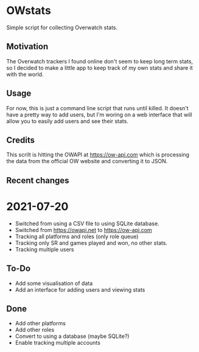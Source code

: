# OWstats
Simple script for collecting Overwatch stats. 

## Motivation
The Overwatch trackers I found online don't seem to keep long term stats, so I decided to make a little app to keep track of my own stats and share it with the world. 

## Usage
For now, this is just a command line script that runs until killed. It doesn't have a pretty way to add users, but I'm woring on a web interface that will allow you to easily add users and see their stats.  


## Credits

This scrilt is hitting the OWAPI at https://ow-api.com which is processing the data from the official OW website and converting it to JSON. 

## Recent changes

# 2021-07-20

- Switched from using a CSV file to using SQLite database. 
- Switched from https://owapi.net to https://ow-api.com
- Tracking all platforms and roles (only role queue)
- Tracking only SR and games played and won, no other stats. 
- Tracking multiple users


## To-Do

- Add some visualisation of data
- Add an interface for adding users and viewing stats

## Done

- Add other platforms 
- Add other roles
- Convert to using a database (maybe SQLite?)
- Enable tracking multiple accounts